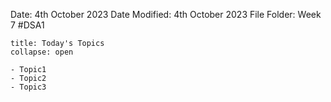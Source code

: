 Date: 4th October 2023
Date Modified: 4th October 2023
File Folder: Week 7
#DSA1

```ad-abstract
title: Today's Topics
collapse: open

- Topic1
- Topic2
- Topic3

```
